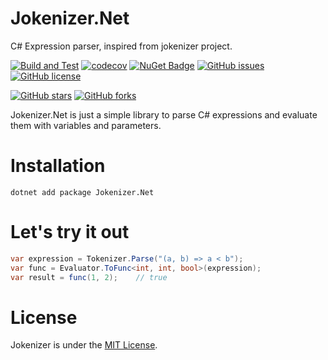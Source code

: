 # Jokenizer.Net
C# Expression parser, inspired from jokenizer project.

[![Build and Test](https://github.com/umutozel/Jokenizer.Net/actions/workflows/build.yml/badge.svg)](https://github.com/umutozel/Jokenizer.Net/actions/workflows/build.yml)
[![codecov](https://codecov.io/gh/umutozel/Jokenizer.Net/graph/badge.svg?token=FzxwO5q0gr)](https://codecov.io/gh/umutozel/Jokenizer.Net)
[![NuGet Badge](https://img.shields.io/nuget/v/Jokenizer.Net.svg)](https://www.nuget.org/packages/Jokenizer.Net/)
[![GitHub issues](https://img.shields.io/github/issues/umutozel/Jokenizer.Net.svg)](https://github.com/umutozel/Jokenizer.Net/issues)
[![GitHub license](https://img.shields.io/badge/license-MIT-blue.svg)](https://raw.githubusercontent.com/umutozel/Jokenizer.Net/master/LICENSE)

[![GitHub stars](https://img.shields.io/github/stars/umutozel/jokenizer.net.svg?style=social&label=Star)](https://github.com/umutozel/jokenizer.net)
[![GitHub forks](https://img.shields.io/github/forks/umutozel/jokenizer.net.svg?style=social&label=Fork)](https://github.com/umutozel/jokenizer.net)

Jokenizer.Net is just a simple library to parse C# expressions and evaluate them with variables and parameters.

# Installation
```
dotnet add package Jokenizer.Net
```

# Let's try it out

```csharp
var expression = Tokenizer.Parse("(a, b) => a < b");
var func = Evaluator.ToFunc<int, int, bool>(expression);
var result = func(1, 2);    // true
```

# License
Jokenizer is under the [MIT License](LICENSE).
